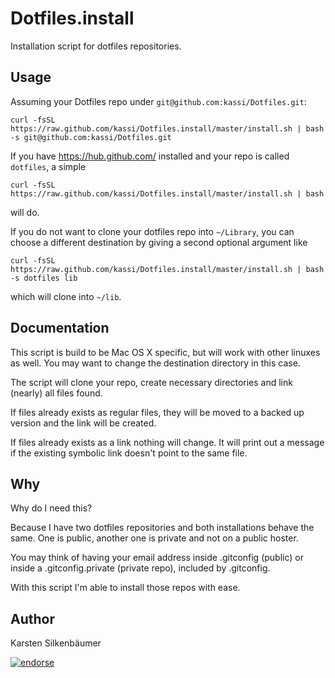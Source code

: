 # Dotfiles.install

Installation script for dotfiles repositories.

## Usage

Assuming your Dotfiles repo under `git@github.com:kassi/Dotfiles.git`:

    curl -fsSL https://raw.github.com/kassi/Dotfiles.install/master/install.sh | bash -s git@github.com:kassi/Dotfiles.git

If you have https://hub.github.com/ installed and your repo is called `dotfiles`, a simple

    curl -fsSL https://raw.github.com/kassi/Dotfiles.install/master/install.sh | bash

will do.

If you do not want to clone your dotfiles repo into `~/Library`, you can choose a different destination by giving a second optional argument like

    curl -fsSL https://raw.github.com/kassi/Dotfiles.install/master/install.sh | bash -s dotfiles lib

which will clone into `~/lib`.

## Documentation

This script is build to be Mac OS X specific, but will work with other linuxes as well. You may want to change the destination directory in this case.

The script will clone your repo, create necessary directories and link (nearly) all files found.

If files already exists as regular files, they will be moved to a backed up version and the link will be created.

If files already exists as a link nothing will change.
It will print out a message if the existing symbolic link doesn't point to the same file.

## Why

Why do I need this?

Because I have two dotfiles repositories and both installations behave the same.
One is public, another one is private and not on a public hoster.

You may think of having your email address inside .gitconfig (public) or inside a .gitconfig.private (private repo), included by .gitconfig.

With this script I'm able to install those repos with ease.

## Author

Karsten Silkenbäumer

[![endorse](http://api.coderwall.com/ksi/endorsecount.png)](http://coderwall.com/ksi)
